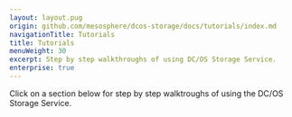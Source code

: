```yaml
---
layout: layout.pug
origin: github.com/mesosphere/dcos-storage/docs/tutorials/index.md
navigationTitle: Tutorials
title: Tutorials
menuWeight: 30
excerpt: Step by step walkthroughs of using DC/OS Storage Service.
enterprise: true
---
```


Click on a section below for step by step walktroughs of using the DC/OS Storage Service.

